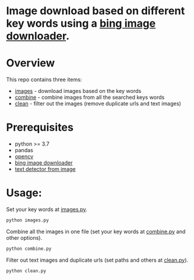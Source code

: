 # Image download based on different key words using a [bing image downloader](https://github.com/soumitrasamanta/bing_image_downloader.git).

# Overview

This repo contains three items:

- [images](images.py) - download images based on the key words
- [combine](combine.py) - combine images from all the searched keys words
- [clean](clean.py) - filter out the images (remove duplicate urls and text images) 

# Prerequisites
- python >= 3.7
- pandas
- [opencv](https://pypi.org/project/opencv-python/)
- [bing image downloader](https://github.com/soumitrasamanta/bing_image_downloader.git)
- [text detector from image](https://github.com/arj7192/CRAFT-pytorch)


# Usage:
Set your key words at [images.py](images.py#L17). 
```bash
python images.py
```

Combine all the images in one file (set your key words at [combine.py](combine.py#L18) and other options).
```bash
python combine.py
```

Filter out text images and duplicate urls (set paths and others at [clean.py](clean.py#L20)).
```bash
python clean.py
```
